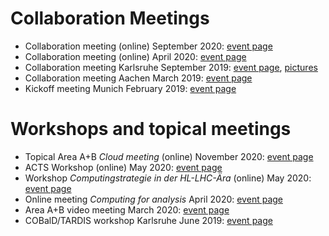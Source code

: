 # Collaboration Meetings

* Collaboration meeting (online) September 2020: [event page](https://indico.physik.uni-muenchen.de/event/60/)
* Collaboration meeting (online) April 2020: [event page](https://indico.physik.uni-muenchen.de/event/32/)
* Collaboration meeting Karlsruhe September 2019: [event page](https://indico.physik.uni-muenchen.de/event/22/), [pictures](/post/karlsruhe_report/)
* Collaboration meeting Aachen March 2019: [event page](https://indico.physik.uni-muenchen.de/event/7/)
* Kickoff meeting Munich February 2019: [event page](https://indico.physik.uni-muenchen.de/event/6/)

# Workshops and topical meetings

* Topical Area A+B *Cloud meeting* (online) November 2020: [event page](https://indico.physik.uni-muenchen.de/event/73/)
* ACTS Workshop (online) May 2020: [event page](https://indico.desy.de/event/25025/overview)
* Workshop *Computingstrategie in der HL-LHC-Ära* (online) May 2020: [event page](https://indico.physik.uni-muenchen.de/event/33/)
* Online meeting *Computing for analysis* April 2020: [event page](https://indico.physik.uni-muenchen.de/event/35/)
* Area A+B video meeting March 2020: [event page](https://indico.physik.uni-muenchen.de/event/31/)
* COBalD/TARDIS workshop Karlsruhe June 2019: [event page](https://indico.scc.kit.edu/event/580/)
